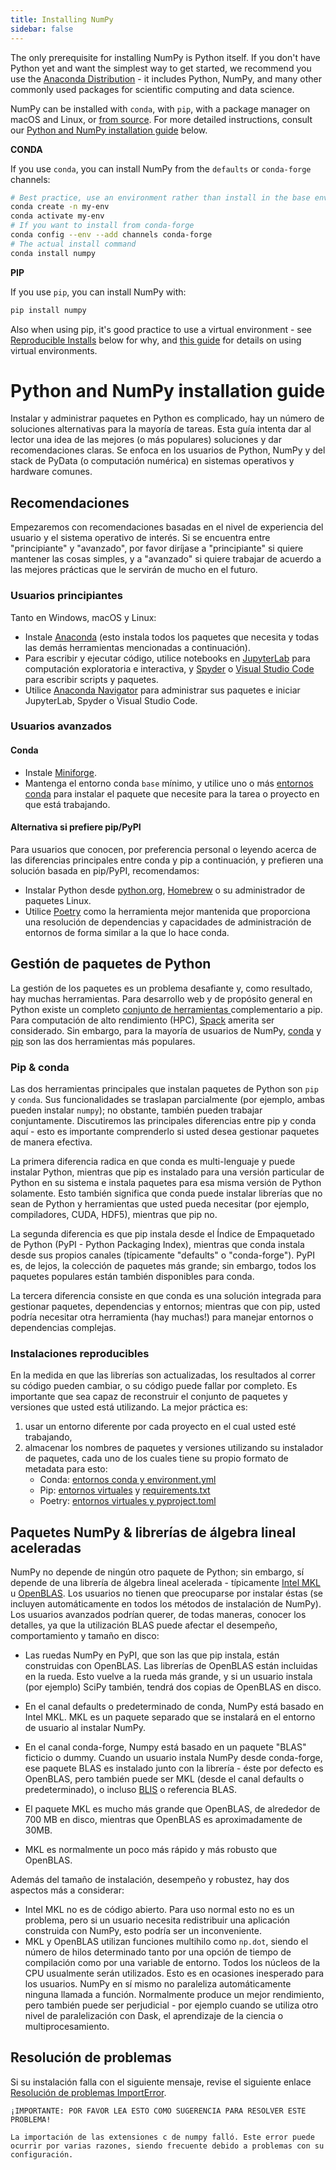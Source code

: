```yaml
---
title: Installing NumPy
sidebar: false
---
```


The only prerequisite for installing NumPy is Python itself. If you don't have Python yet and want the simplest way to get started, we recommend you use the [Anaconda Distribution](https://www.anaconda.com/download) - it includes Python, NumPy, and many other commonly used packages for scientific computing and data science.

NumPy can be installed with `conda`, with `pip`, with a package manager on macOS and Linux, or [from source](https://numpy.org/devdocs/building). For more detailed instructions, consult our [Python and NumPy installation guide](#python-numpy-install-guide) below.

**CONDA**

If you use `conda`, you can install NumPy from the `defaults` or `conda-forge` channels:

```bash
# Best practice, use an environment rather than install in the base env
conda create -n my-env
conda activate my-env
# If you want to install from conda-forge
conda config --env --add channels conda-forge
# The actual install command
conda install numpy
```

**PIP**

If you use `pip`, you can install NumPy with:

```bash
pip install numpy
```
Also when using pip, it's good practice to use a virtual environment - see  [Reproducible Installs](#reproducible-installs) below for why, and [this guide](https://dev.to/bowmanjd/python-tools-for-managing-virtual-environments-3bko#howto) for details on using virtual environments.


<a name="python-numpy-install-guide"></a>

# Python and NumPy installation guide

Instalar y administrar paquetes en Python es complicado, hay un número de soluciones alternativas para la mayoría de tareas. Esta guía intenta dar al lector una idea de las mejores (o más populares) soluciones y dar recomendaciones claras. Se enfoca en los usuarios de Python, NumPy y del stack de PyData (o computación numérica) en sistemas operativos y hardware comunes.

## Recomendaciones

Empezaremos con recomendaciones basadas en el nivel de experiencia del usuario y el sistema operativo de interés. Si se encuentra entre "principiante" y "avanzado", por favor diríjase a "principiante" si quiere mantener las cosas simples, y a "avanzado" si quiere trabajar de acuerdo a las mejores prácticas que le servirán de mucho en el futuro.

### Usuarios principiantes

Tanto en Windows, macOS y Linux:

- Instale [Anaconda](https://www.anaconda.com/download) (esto instala todos los paquetes que necesita y todas las demás herramientas mencionadas a continuación).
- Para escribir y ejecutar código, utilice notebooks en [JupyterLab](https://jupyterlab.readthedocs.io/en/stable/index.html) para computación exploratoria e interactiva, y [Spyder](https://www.spyder-ide.org/) o [Visual Studio Code](https://code.visualstudio.com/) para escribir scripts y paquetes.
- Utilice [Anaconda Navigator](https://docs.anaconda.com/anaconda/navigator/) para administrar sus paquetes e iniciar JupyterLab, Spyder o Visual Studio Code.


### Usuarios avanzados

#### Conda

- Instale [Miniforge](https://github.com/conda-forge/miniforge).
- Mantenga el entorno conda `base` mínimo, y utilice uno o más [entornos conda](https://docs.conda.io/projects/conda/en/latest/user-guide/tasks/manage-environments.html) para instalar el paquete que necesite para la tarea o proyecto en que está trabajando.

#### Alternativa si prefiere pip/PyPI

Para usuarios que conocen, por preferencia personal o leyendo acerca de las diferencias principales entre conda y pip a continuación, y prefieren una solución basada en pip/PyPI, recomendamos:
- Instalar Python desde [python.org](https://www.python.org/downloads/), [Homebrew](https://brew.sh/) o su administrador de paquetes Linux.
- Utilice [Poetry](https://python-poetry.org/) como la herramienta mejor mantenida que proporciona una resolución de dependencias y capacidades de administración de entornos de forma similar a la que lo hace conda.


## Gestión de paquetes de Python

La gestión de los paquetes es un problema desafiante y, como resultado, hay muchas herramientas. Para desarrollo web y de propósito general en Python existe un completo [conjunto de herramientas ](https://packaging.python.org/guides/tool-recommendations/)complementario a pip. Para computación de alto rendimiento (HPC), [Spack](https://github.com/spack/spack) amerita ser considerado. Sin embargo, para la mayoría de usuarios de NumPy, [conda](https://conda.io/en/latest/) y [pip](https://pip.pypa.io/en/stable/) son las dos herramientas más populares.


### Pip & conda

Las dos herramientas principales que instalan paquetes de Python son `pip` y `conda`. Sus funcionalidades se traslapan parcialmente (por ejemplo, ambas pueden instalar `numpy`); no obstante, también pueden trabajar conjuntamente. Discutiremos las principales diferencias entre pip y conda aquí - esto es importante comprenderlo si usted desea gestionar paquetes de manera efectiva.

La primera diferencia radica en que conda es multi-lenguaje y puede instalar Python, mientras que pip es instalado para una versión particular de Python en su sistema e instala paquetes para esa misma versión de Python solamente. Esto también significa que conda puede instalar librerías que no sean de Python y herramientas que usted pueda necesitar (por ejemplo, compiladores, CUDA, HDF5), mientras que pip no.

La segunda diferencia es que pip instala desde el Índice de Empaquetado de Python (PyPI - Python Packaging Index), mientras que conda instala desde sus propios canales (típicamente "defaults" o "conda-forge"). PyPI es, de lejos, la colección de paquetes más grande; sin embargo, todos los paquetes populares están también disponibles para conda.

La tercera diferencia consiste en que conda es una solución integrada para gestionar paquetes, dependencias y entornos; mientras que con pip, usted podría necesitar otra herramienta (hay muchas!) para manejar entornos o dependencias complejas.

<a name="reproducible-installs"></a>

### Instalaciones reproducibles

En la medida en que las librerías son actualizadas, los resultados al correr su código pueden cambiar, o su código puede fallar por completo. Es importante que sea capaz de reconstruir el conjunto de paquetes y versiones que usted está utilizando. La mejor práctica es:

1. usar un entorno diferente por cada proyecto en el cual usted esté trabajando,
2. almacenar los nombres de paquetes y versiones utilizando su instalador de paquetes, cada uno de los cuales tiene su propio formato de metadata para esto:
   - Conda: [entornos conda y environment.yml](https://docs.conda.io/projects/conda/en/latest/user-guide/tasks/manage-environments.html)
   - Pip: [entornos virtuales](https://docs.python.org/3/tutorial/venv.html) y [requirements.txt](https://pip.readthedocs.io/en/latest/user_guide/#requirements-files)
   - Poetry: [entornos virtuales y pyproject.toml](https://python-poetry.org/docs/basic-usage/)



## Paquetes NumPy & librerías de álgebra lineal aceleradas

NumPy no depende de ningún otro paquete de Python; sin embargo, sí depende de una librería de álgebra lineal acelerada - típicamente [Intel MKL](https://software.intel.com/en-us/mkl) u [OpenBLAS](https://www.openblas.net/). Los usuarios no tienen que preocuparse por instalar éstas (se incluyen automáticamente en todos los métodos de instalación de NumPy). Los usuarios avanzados podrían querer, de todas maneras, conocer los detalles, ya que la utilización BLAS puede afectar el desempeño, comportamiento y tamaño en disco:

- Las ruedas NumPy en PyPI, que son las que pip instala, están construidas con OpenBLAS. Las librerías de OpenBLAS están incluidas en la rueda. Esto vuelve a la rueda más grande, y si un usuario instala (por ejemplo) SciPy también, tendrá dos copias de OpenBLAS en disco.

- En el canal defaults o predeterminado de conda, NumPy está basado en Intel MKL. MKL es un paquete separado que se instalará en el entorno de usuario al instalar NumPy.

- En el canal conda-forge, Numpy está basado en un paquete "BLAS" ficticio o dummy. Cuando un usuario instala NumPy desde conda-forge, ese paquete BLAS es instalado junto con la librería - éste por defecto es OpenBLAS, pero también puede ser MKL (desde el canal defaults o predeterminado), o incluso [BLIS](https://github.com/flame/blis) o referencia BLAS.

- El paquete MKL es mucho más grande que OpenBLAS, de alrededor de 700 MB en disco, mientras que OpenBLAS es aproximadamente de 30MB.

- MKL es normalmente un poco más rápido y más robusto que OpenBLAS.

Además del tamaño de instalación, desempeño y robustez, hay dos aspectos más a considerar:

- Intel MKL no es de código abierto. Para uso normal esto no es un problema, pero si un usuario necesita redistribuir una aplicación construida con NumPy, esto podría ser un inconveniente.
- MKL y OpenBLAS utilizan funciones multihilo como `np.dot`, siendo el número de hilos determinado tanto por una opción de tiempo de compilación como por una variable de entorno. Todos los núcleos de la CPU usualmente serán utilizados. Esto es en ocasiones inesperado para los usuarios. NumPy en sí mismo no paraleliza automáticamente ninguna llamada a función. Normalmente produce un mejor rendimiento, pero también puede ser perjudicial - por ejemplo cuando se utiliza otro nivel de paralelización con Dask, el aprendizaje de la ciencia o multiprocesamiento.


## Resolución de problemas

Si su instalación falla con el siguiente mensaje, revise el siguiente enlace [Resolución de problemas ImportError](https://numpy.org/doc/stable/user/troubleshooting-importerror.html).

```
¡IMPORTANTE: POR FAVOR LEA ESTO COMO SUGERENCIA PARA RESOLVER ESTE PROBLEMA!

La importación de las extensiones c de numpy falló. Este error puede ocurrir por varias razones, siendo frecuente debido a problemas con su configuración.
```

